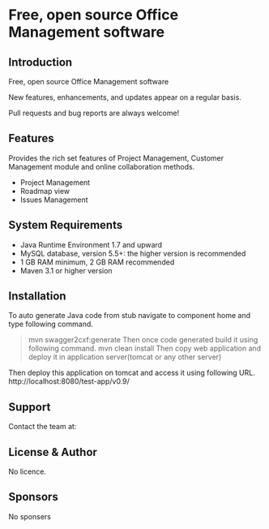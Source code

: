 # Free, open source Office Management software


## Introduction
Free, open source Office Management software


New features, enhancements, and updates appear on a regular basis.

Pull requests and bug reports are always welcome!


## Features
Provides the rich set features of Project Management, Customer Management module and online collaboration methods.
  * Project Management
  * Roadmap view
  * Issues Management


## System Requirements
* Java Runtime Environment 1.7 and upward
* MySQL database, version 5.5+: the higher version is recommended
* 1 GB RAM minimum, 2 GB RAM recommended
* Maven 3.1 or higher version

## Installation
To auto generate Java code from stub navigate to component home and type following command.
> mvn swagger2cxf:generate
Then once code generated build it using following command.
>mvn clean install
Then copy web application and deploy it in application server(tomcat or any other server)

Then deploy this application on tomcat and access it using following URL.
http://localhost:8080/test-app/v0.9/


## Support
Contact the team at:

## License & Author
No licence.

## Sponsors

No sponsers
